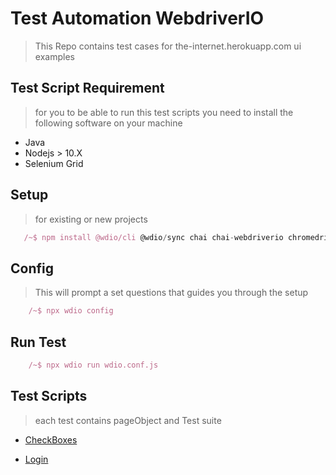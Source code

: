 
# Test Automation WebdriverIO

> This Repo contains test cases for the-internet.herokuapp.com ui examples

## Test Script Requirement
> for you to be able to run this test scripts you need to install the following software on your machine

* Java
* Nodejs > 10.X
* Selenium Grid

## Setup
> for existing or new projects

```js
   /~$ npm install @wdio/cli @wdio/sync chai chai-webdriverio chromedriver
```

## Config
> This will prompt a set questions that guides you through the setup
```js
    /~$ npx wdio config
```

## Run Test 
```js
    /~$ npx wdio run wdio.conf.js
```

## Test Scripts
> each test contains pageObject and Test suite

* [CheckBoxes](/tests/Nodejs/WebDriverIO/CheckBoxes/)

* [Login](/tests/Nodejs/WebDriverIO/Login/)

